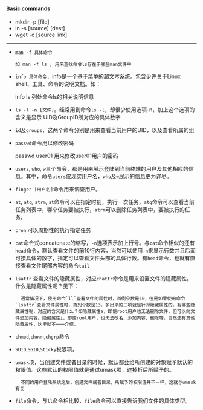 #### Basic commands

* mkdir -p [file]
* ln -s [source] [dest]
* wget -c [source link]

---
* `man -f 具体命令`
    
      如 man -f ls ; 用来查找命令ls存在于哪些man文件中
      
* `info 具体命令`，info是一个基于菜单的超文本系统。包含少许关于Linux shell、工具、命令的说明文档。如：

    info ls
列处命令ls的相关说明信息

* `ls -l -n [文件]`。经常用到命令`ls -l`，却很少使用选项-n，加上这个选项的含义是显示 UID及GroupID所对应的具体数字

* `id`及`groups`，这两个命令分别是用来查看当前用户的UID，以及查看所属的组

* `passwd`命令用以修改密码
  
    passwd user01
 用来修改user01用户的密码

* `users`, `who`, `w`三个命令，都是用来展示登陆到当前终端的用户及其他相应的信息。其中，命令`users`仅现实用户名，`who`及`w`展示的信息更为详尽。

* `finger [用户名]`命令用来调查用户。

* `at`, `atq`, `atrm`, `at`命令可以在指定时刻，执行一次任务，`atq`命令可以查看当前任务列表中，哪个任务要被执行，`atrm`可以删除任务列表中，要被执行的任务。

* `cron` 可以周期性的执行指定任务

* `cat`命令式concatenate的缩写，`-n`选项表示加上行号。与`cat`命令相似的还有`head`命令，默认查看文件的前10行内容，当然可以使用`-n`来显示行数并且后面可接具体的数字，指定可以查看文件头部的具体行数。有`head`命令，也就有直接查看文件尾部内容的命令`tail`

* `lsattr` 查看文件的隐藏属性，对应`chattr`命令是用来设置文件的隐藏属性。什么是隐藏属性呢？见下：

        通常情况下，使用命令`ll`查看文件的属性时，首例个数是10，但是如果使用命令`lsattr`查看文件属性时，首列个数是13，多出来的三项就是针对隐藏属性的。有哪些隐藏属性呢，对应的含义是什么？如隐藏属性a，即使root用户也无法删除文件，但可以向文件追加内容。隐藏属性i，即使root用户，也无法改名、添加内容、删除等。自然还有其他隐藏属性，这里就不一一介绍。

* `chmod`,`chown`,`chgrp`命令

* `SUID`,`SGID`,`Sticky`权限项，

* `umask`项，当创建文件或者目录的时候，默认都会给所创建的对象赋予默认的权限值。这些默认的权限值就是通过umask项，遮掉折后所赋予的。

        不同的用户登陆系统之后，创建文件或者目录，所赋予的权限值并不一样，这就与umask有关

* `file`命令，与`ll`命令相比较，`file`命令可以直接告诉我们文件的具体类型。
